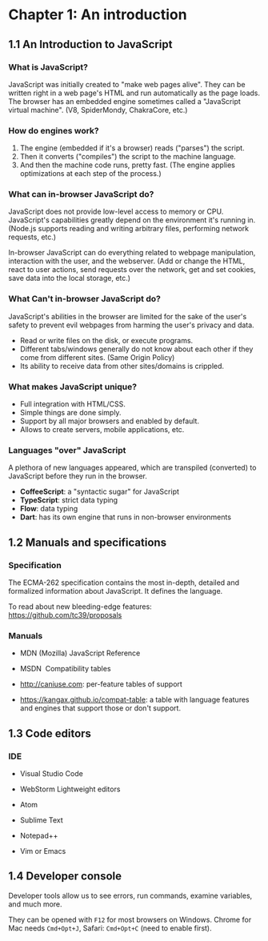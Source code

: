 # Chapter 1: An introduction

## 1.1 An Introduction to JavaScript

### What is JavaScript?

JavaScript was initially created to "make web pages alive". They can be written right in a web page's HTML and run automatically as the page loads. The browser has an embedded engine sometimes called a "JavaScript virtual machine". (V8, SpiderMondy, ChakraCore, etc.)

### How do engines work?

1. The engine (embedded if it's a browser) reads ("parses") the script.
2. Then it converts ("compiles") the script to the machine language.
3. And then the machine code runs, pretty fast. (The engine applies optimizations at each step of the process.)

### What can in-browser JavaScript do?

JavaScript does not provide low-level access to memory or CPU.
JavaScript's capabilities greatly depend on the environment it's running in. (Node.js supports reading and writing arbitrary files, performing network requests, etc.)

In-browser JavaScript can do everything related to webpage manipulation, interaction with the user, and the webserver. (Add or change the HTML, react to user actions, send requests over the network, get and set cookies, save data into the local storage, etc.)

### What Can't in-browser JavaScript do?

JavaScript's abilities in the browser are limited for the sake of the user's safety to prevent evil webpages from harming the user's privacy and data.

- Read or write files on the disk, or execute programs.
- Different tabs/windows generally do not know about each other if they come from different sites. (Same Origin Policy)
- Its ability to receive data from other sites/domains is crippled.

### What makes JavaScript unique?

- Full integration with HTML/CSS.
- Simple things are done simply.
- Support by all major browsers and enabled by default.
- Allows to create servers, mobile applications, etc.

### Languages "over" JavaScript

A plethora of new languages appeared, which are transpiled (converted) to JavaScript before they run in the browser.

- **CoffeeScript**: a "syntactic sugar" for JavaScript
- **TypeScript**: strict data typing
- **Flow**: data typing
- **Dart**: has its own engine that runs in non-browser environments

## 1.2 Manuals and specifications

### Specification

The ECMA-262 specification contains the most in-depth, detailed and formalized information about JavaScript. It defines the language.

To read about new bleeding-edge features: https://github.com/tc39/proposals

### Manuals

- MDN (Mozilla) JavaScript Reference
- MSDN 
Compatibility tables

- http://caniuse.com: per-feature tables of support
- https://kangax.github.io/compat-table: a table with language features and engines that support those or don't support.

## 1.3 Code editors

### IDE

- Visual Studio Code
- WebStorm
Lightweight editors

- Atom
- Sublime Text
- Notepad++
- Vim or Emacs

## 1.4 Developer console

Developer tools allow us to see errors, run commands, examine variables, and much more.

They can be opened with `F12` for most browsers on Windows. Chrome for Mac needs `Cmd+Opt+J`, Safari: `Cmd+Opt+C` (need to enable first).
